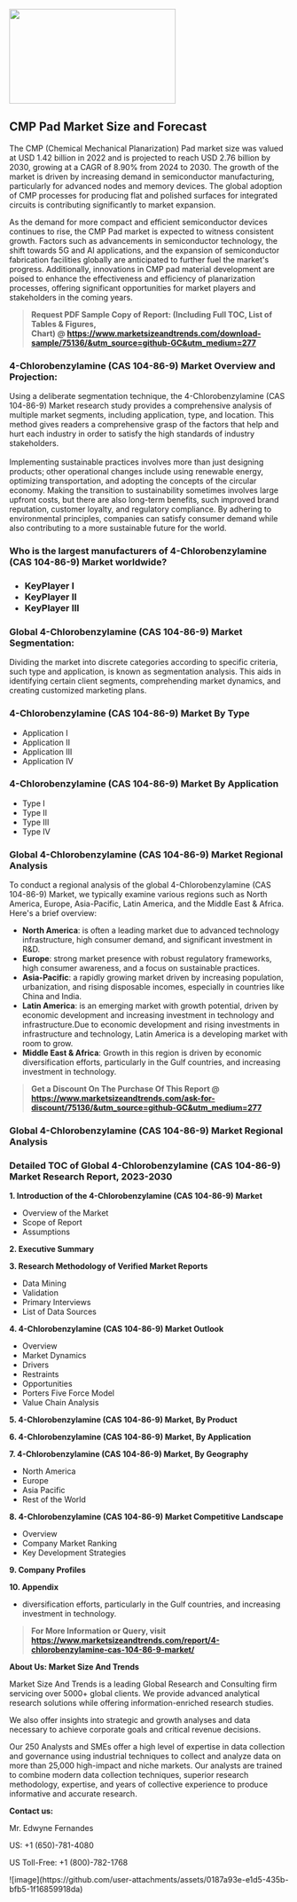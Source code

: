 <p><img class="alignnone size-medium wp-image-20088" src="https://ffe5etoiles.com/wp-content/uploads/2024/12/MST1-300x171.png" alt="" width="300" height="171" /></p><h2>CMP Pad Market Size and Forecast</h2><p>The CMP (Chemical Mechanical Planarization) Pad market size was valued at USD 1.42 billion in 2022 and is projected to reach USD 2.76 billion by 2030, growing at a CAGR of 8.90% from 2024 to 2030. The growth of the market is driven by increasing demand in semiconductor manufacturing, particularly for advanced nodes and memory devices. The global adoption of CMP processes for producing flat and polished surfaces for integrated circuits is contributing significantly to market expansion.</p><p>As the demand for more compact and efficient semiconductor devices continues to rise, the CMP Pad market is expected to witness consistent growth. Factors such as advancements in semiconductor technology, the shift towards 5G and AI applications, and the expansion of semiconductor fabrication facilities globally are anticipated to further fuel the market's progress. Additionally, innovations in CMP pad material development are poised to enhance the effectiveness and efficiency of planarization processes, offering significant opportunities for market players and stakeholders in the coming years.</p></p><blockquote id="" class=""><strong>Request PDF Sample Copy of Report: (Including Full TOC, List of Tables &amp; Figures, Chart)&nbsp;@&nbsp;<strong><a href="https://www.marketsizeandtrends.com/download-sample/75136/&utm_source=github-GC&utm_medium=277" target="_blank">https://www.marketsizeandtrends.com/download-sample/75136/&utm_source=github-GC&utm_medium=277</a></strong></strong></blockquote><h3 id="" class="">4-Chlorobenzylamine (CAS 104-86-9) Market&nbsp;Overview and Projection:</h3><p id="" class="">Using a deliberate segmentation technique, the 4-Chlorobenzylamine (CAS 104-86-9) Market research study provides a comprehensive analysis of multiple market segments, including application, type, and location. This method gives readers a comprehensive grasp of the factors that help and hurt each industry in order to satisfy the high standards of industry stakeholders. <br /> <br />Implementing sustainable practices involves more than just designing products; other operational changes include using renewable energy, optimizing transportation, and adopting the concepts of the circular economy. Making the transition to sustainability sometimes involves large upfront costs, but there are also long-term benefits, such improved brand reputation, customer loyalty, and regulatory compliance. By adhering to environmental principles, companies can satisfy consumer demand while also contributing to a more sustainable future for the world.</p><h3 id="" class="">Who is the largest manufacturers of&nbsp;4-Chlorobenzylamine (CAS 104-86-9) Market worldwide?</h3><h3 class=""><p><ul><li>KeyPlayer I </li><li> KeyPlayer II </li><li> KeyPlayer III</li></ul></p></h3><h3 id="" class="">Global&nbsp;4-Chlorobenzylamine (CAS 104-86-9) Market Segmentation:</h3><p id="" class="">Dividing the market into discrete categories according to specific criteria, such type and application, is known as segmentation analysis. This aids in identifying certain client segments, comprehending market dynamics, and creating customized marketing plans.</p><h3 id="" class="">4-Chlorobenzylamine (CAS 104-86-9) Market&nbsp;By Type</h3><p><p><ul><li>Application I</li><li> Application II</li><li> Application III</li><li> Application IV</p></li></ul></p></p><h3 id="" class="">4-Chlorobenzylamine (CAS 104-86-9) Market&nbsp;By Application</h3><p class=""><p><ul><li>Type I</li><li> Type II</li><li> Type III</li><li> Type IV</li></ul></p></p><h3 id="" class="">Global 4-Chlorobenzylamine (CAS 104-86-9) Market Regional Analysis</h3><p id="" class="">To conduct a regional analysis of the global 4-Chlorobenzylamine (CAS 104-86-9) Market, we typically examine various regions such as North America, Europe, Asia-Pacific, Latin America, and the Middle East &amp; Africa. Here's a brief overview:</p><ul><li><strong>North America</strong>: is often a leading market due to advanced technology infrastructure, high consumer demand, and significant investment in R&amp;D.</li><li><strong>Europe</strong>: strong market presence with robust regulatory frameworks, high consumer awareness, and a focus on sustainable practices.</li><li><strong>Asia-Pacific</strong>: a rapidly growing market driven by increasing population, urbanization, and rising disposable incomes, especially in countries like China and India.</li><li><strong>Latin America</strong>: is an emerging market with growth potential, driven by economic development and increasing investment in technology and infrastructure.Due to economic development and rising investments in infrastructure and technology, Latin America is a developing market with room to grow.</li><li><strong>Middle East &amp; Africa</strong>: Growth in this region is driven by economic diversification efforts, particularly in the Gulf countries, and increasing investment in technology.</li></ul><blockquote id="" class=""><strong>Get a Discount On The Purchase Of This Report @ <strong><a href="https://www.marketsizeandtrends.com/ask-for-discount/75136/&utm_source=github-GC&utm_medium=277" target="_blank">https://www.marketsizeandtrends.com/ask-for-discount/75136/&utm_source=github-GC&utm_medium=277</a></strong></strong></blockquote><h3 id="" class="">Global 4-Chlorobenzylamine (CAS 104-86-9) Market Regional Analysis</h3><h3 id="" class="">Detailed TOC of Global 4-Chlorobenzylamine (CAS 104-86-9) Market Research Report, 2023-2030</h3><p id="" class=""><strong>1. Introduction of the 4-Chlorobenzylamine (CAS 104-86-9) Market</strong></p><ul><li>Overview of the Market</li><li>Scope of Report</li><li>Assumptions</li></ul><p id="" class=""><strong>2. Executive Summary</strong></p><p id="" class=""><strong>3. Research Methodology of Verified Market Reports</strong></p><ul><li>Data Mining</li><li>Validation</li><li>Primary Interviews</li><li>List of Data Sources</li></ul><p id="" class=""><strong>4. 4-Chlorobenzylamine (CAS 104-86-9) Market Outlook</strong></p><ul><li>Overview</li><li>Market Dynamics</li><li>Drivers</li><li>Restraints</li><li>Opportunities</li><li>Porters Five Force Model</li><li>Value Chain Analysis</li></ul><p id="" class=""><strong>5. 4-Chlorobenzylamine (CAS 104-86-9) Market, By Product</strong></p><p id="" class=""><strong>6. 4-Chlorobenzylamine (CAS 104-86-9) Market, By Application</strong></p><p id="" class=""><strong>7. 4-Chlorobenzylamine (CAS 104-86-9) Market, By Geography</strong></p><ul><li>North America</li><li>Europe</li><li>Asia Pacific</li><li>Rest of the World</li></ul><p id="" class=""><strong>8. 4-Chlorobenzylamine (CAS 104-86-9) Market Competitive Landscape</strong></p><ul><li>Overview</li><li>Company Market Ranking</li><li>Key Development Strategies</li></ul><p id="" class=""><strong>9. Company Profiles</strong></p><p id="" class=""><strong>10. Appendix</strong></p><ul><li>diversification efforts, particularly in the Gulf countries, and increasing investment in technology.</li></ul><blockquote id="" class=""><strong>For More Information or Query, visit <strong><strong><a href="https://www.marketsizeandtrends.com/report/4-chlorobenzylamine-cas-104-86-9-market/" target="_blank">https://www.marketsizeandtrends.com/report/4-chlorobenzylamine-cas-104-86-9-market/</a></strong></strong></strong></blockquote><p id="" class=""><strong>About Us: Market Size And Trends</strong></p><p id="" class="">Market Size And Trends is a leading Global Research and Consulting firm servicing over 5000+ global clients. We provide advanced analytical research solutions while offering information-enriched research studies.</p><p id="" class="">We also offer insights into strategic and growth analyses and data necessary to achieve corporate goals and critical revenue decisions.</p><p id="" class="">Our 250 Analysts and SMEs offer a high level of expertise in data collection and governance using industrial techniques to collect and analyze data on more than 25,000 high-impact and niche markets. Our analysts are trained to combine modern data collection techniques, superior research methodology, expertise, and years of collective experience to produce informative and accurate research.</p><p id="" class=""><strong>Contact us:</strong></p><p id="" class="">Mr. Edwyne Fernandes</p><p id="" class="">US: +1 (650)-781-4080</p><p id="" class="">US Toll-Free: +1 (800)-782-1768</p>
![image](https://github.com/user-attachments/assets/0187a93e-e1d5-435b-bfb5-1f16859918da)
